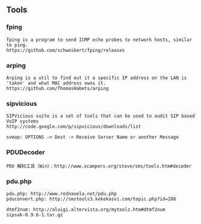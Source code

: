 ## Tools

### fping

	fping is a program to send ICMP echo probes to network hosts, similar to ping.
	https://github.com/schweikert/fping/releases

### arping

	Arping is a util to find out it a specific IP address on the LAN is 'taken' and what MAC address owns it.
	https://github.com/ThomasHabets/arping

### sipvicious

	SIPVicious suite is a set of tools that can be used to audit SIP based VoIP systems
	http://code.google.com/p/sipvicious/downloads/list

	svmap: OPTIONS -> Dest -> Receive Server Name or another Message

### PDUDecoder

	PDU 解码工具（Win）：http://www.scampers.org/steve/sms/tools.htm#decoder

### pdu.php

	pdu.php: http://www.rednaxela.net/pdu.php
	pduconvert.php: http://smstools3.kekekasvi.com/topic.php?id=288

	dtmf2num: http://aluigi.altervista.org/mytoolz.htm#dtmf2num
	sipsak-0.9.6-1.tar.gz
